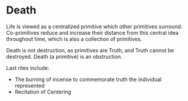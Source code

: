 # Death

Life is viewed as a centralized primitive which other primitives surround. Co-primitives reduce and increase their distance from this central idea throughout time, which is also a collection of primitives.

Death is not destruction, as primitives are Truth, and Truth cannot be destroyed. Death (a primitive) is an obstruction.

Last rites include:

- The burning of incense to commemorate truth the individual represented 
- Recitation of Centering